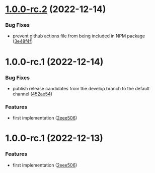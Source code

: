 # [1.0.0-rc.2](https://github.com/call-a3/semantic-release/compare/1.0.0-rc.1...1.0.0-rc.2) (2022-12-14)


### Bug Fixes

* prevent github actions file from being included in NPM package ([3e48f4f](https://github.com/call-a3/semantic-release/commit/3e48f4f72745e1e1392ce9d70c8ee11f3092cc01))

# 1.0.0-rc.1 (2022-12-14)


### Bug Fixes

* publish release candidates from the develop branch to the default channel ([452ae54](https://github.com/call-a3/semantic-release/commit/452ae54c60cb55d392e50612938bfed86245801a))


### Features

* first implementation ([2eee506](https://github.com/call-a3/semantic-release/commit/2eee5069d5aa843c43362b4558b562cc953024ae))

# 1.0.0-rc.1 (2022-12-13)


### Features

* first implementation ([2eee506](https://github.com/call-a3/semantic-release/commit/2eee5069d5aa843c43362b4558b562cc953024ae))

